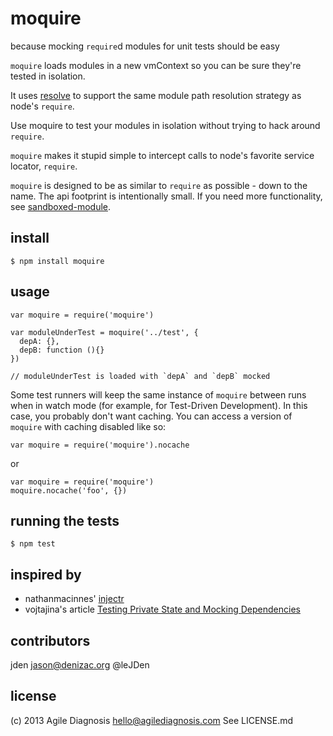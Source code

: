 # moquire
because mocking `require`d modules for unit tests should be easy

`moquire` loads modules in a new vmContext so you can be sure they're tested in isolation.

It uses [resolve](https://npmjs.org/package/resolve) to support the same module path resolution strategy as node's `require`.

Use moquire to test your modules in isolation without trying to hack around `require`.

`moquire` makes it stupid simple to intercept calls to node's favorite service locator, `require`.

`moquire` is designed to be as similar to `require` as possible - down to the name. The api footprint is intentionally small. If you need more functionality, see [sandboxed-module](https://npmjs.org/package/sandboxed-module).

## install

    $ npm install moquire

## usage

    var moquire = require('moquire')

    var moduleUnderTest = moquire('../test', {
      depA: {},
      depB: function (){}
    })

    // moduleUnderTest is loaded with `depA` and `depB` mocked

Some test runners will keep the same instance of `moquire` between runs when in watch mode (for example, for Test-Driven Development). In this case, you probably don't want caching. You can access a version of `moquire` with caching disabled like so:

    var moquire = require('moquire').nocache

or

    var moquire = require('moquire')
    moquire.nocache('foo', {})

## running the tests

    $ npm test

## inspired by
 * nathanmacinnes' [injectr](https://npmjs.org/package/injectr)
 * vojtajina's article [Testing Private State and Mocking Dependencies](http://howtonode.org/testing-private-state-and-mocking-deps)

## contributors

jden <jason@denizac.org> @leJDen

## license

(c) 2013 Agile Diagnosis <hello@agilediagnosis.com> See LICENSE.md